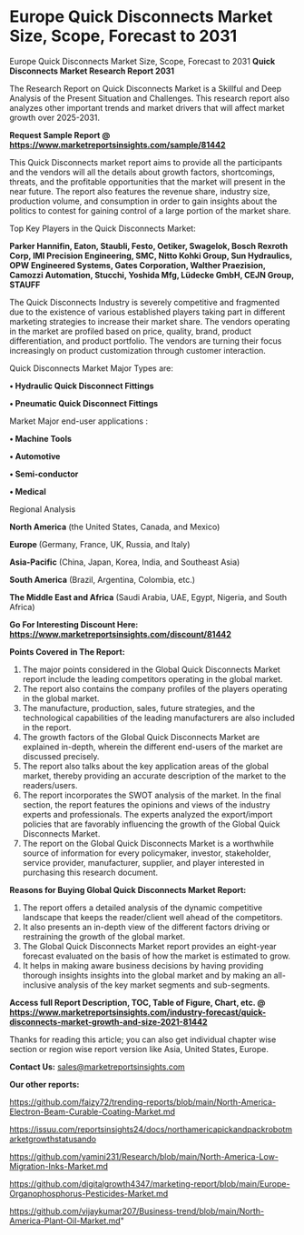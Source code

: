 # Europe Quick Disconnects Market Size, Scope, Forecast to 2031
Europe Quick Disconnects Market Size, Scope, Forecast to 2031
<strong>Quick Disconnects Market Research Report 2031</strong>

The Research Report on Quick Disconnects Market is a Skillful and Deep Analysis of the Present Situation and Challenges. This research report also analyzes other important trends and market drivers that will affect market growth over 2025-2031.

<strong>Request Sample Report @ <a href=https://www.marketreportsinsights.com/sample/81442>https://www.marketreportsinsights.com/sample/81442</a></strong>

This Quick Disconnects market report aims to provide all the participants and the vendors will all the details about growth factors, shortcomings, threats, and the profitable opportunities that the market will present in the near future. The report also features the revenue share, industry size, production volume, and consumption in order to gain insights about the politics to contest for gaining control of a large portion of the market share.

Top Key Players in the Quick Disconnects Market:

<strong>Parker Hannifin, Eaton, Staubli, Festo, Oetiker, Swagelok, Bosch Rexroth Corp, IMI Precision Engineering, SMC, Nitto Kohki Group, Sun Hydraulics, OPW Engineered Systems, Gates Corporation, Walther Praezision, Camozzi Automation, Stucchi, Yoshida Mfg, Lüdecke GmbH, CEJN Group, STAUFF</strong>

The Quick Disconnects Industry is severely competitive and fragmented due to the existence of various established players taking part in different marketing strategies to increase their market share. The vendors operating in the market are profiled based on price, quality, brand, product differentiation, and product portfolio. The vendors are turning their focus increasingly on product customization through customer interaction.

Quick Disconnects Market Major Types are:

<strong>• Hydraulic Quick Disconnect Fittings

• Pneumatic Quick Disconnect Fittings</strong>

Market Major end-user applications :

<strong>• Machine Tools

• Automotive

• Semi-conductor

• Medical</strong>

Regional Analysis

</u><strong><b>North America</b></strong> (the United States, Canada, and Mexico)

<strong><b>Europe </b></strong>(Germany, France, UK, Russia, and Italy)

<strong><b>Asia-Pacific</b></strong> (China, Japan, Korea, India, and Southeast Asia)

<strong><b>South America</b></strong> (Brazil, Argentina, Colombia, etc.)

<strong><b>The Middle East and Africa</b></strong> (Saudi Arabia, UAE, Egypt, Nigeria, and South Africa)

<strong>Go For Interesting Discount Here: <a href=https://www.marketreportsinsights.com/discount/81442>https://www.marketreportsinsights.com/discount/81442</a></strong>

<strong>Points Covered in The Report:</strong>
<ol>
  <li>The major points considered in the Global Quick Disconnects Market report include the leading competitors operating in the global market.</li>
  <li>The report also contains the company profiles of the players operating in the global market.</li>
  <li>The manufacture, production, sales, future strategies, and the technological capabilities of the leading manufacturers are also included in the report.</li>
  <li>The growth factors of the Global Quick Disconnects Market are explained in-depth, wherein the different end-users of the market are discussed precisely.</li>
  <li>The report also talks about the key application areas of the global market, thereby providing an accurate description of the market to the readers/users.</li>
  <li>The report incorporates the SWOT analysis of the market. In the final section, the report features the opinions and views of the industry experts and professionals. The experts analyzed the export/import policies that are favorably influencing the growth of the Global Quick Disconnects Market.</li>
  <li>The report on the Global Quick Disconnects Market is a worthwhile source of information for every policymaker, investor, stakeholder, service provider, manufacturer, supplier, and player interested in purchasing this research document.</li>
</ol>
<strong>Reasons for Buying Global Quick Disconnects Market Report:</strong>

<ol>
  <li>The report offers a detailed analysis of the dynamic competitive landscape that keeps the reader/client well ahead of the competitors.</li>
  <li>It also presents an in-depth view of the different factors driving or restraining the growth of the global market.</li>
  <li>The Global Quick Disconnects Market report provides an eight-year forecast evaluated on the basis of how the market is estimated to grow.</li>
  <li>It helps in making aware business decisions by having providing thorough insights insights into the global market and by making an all-inclusive analysis of the key market segments and sub-segments.</li>
</ol>
<strong>Access full Report Description, TOC, Table of Figure, Chart, etc. @ <a href=https://www.marketreportsinsights.com/industry-forecast/quick-disconnects-market-growth-and-size-2021-81442>https://www.marketreportsinsights.com/industry-forecast/quick-disconnects-market-growth-and-size-2021-81442</a></strong>


Thanks for reading this article; you can also get individual chapter wise section or region wise report version like Asia, United States, Europe.

<strong>Contact Us:</strong>
sales@marketreportsinsights.com

<strong>Our other reports:</strong>

<a href=https://github.com/faizy72/trending-reports/blob/main/North-America-Electron-Beam-Curable-Coating-Market.md>https://github.com/faizy72/trending-reports/blob/main/North-America-Electron-Beam-Curable-Coating-Market.md</a>

<a href=https://issuu.com/reportsinsights24/docs/northamericapickandpackrobotmarketgrowthstatusando>https://issuu.com/reportsinsights24/docs/northamericapickandpackrobotmarketgrowthstatusando</a>

<a href=https://github.com/yamini231/Research/blob/main/North-America-Low-Migration-Inks-Market.md>https://github.com/yamini231/Research/blob/main/North-America-Low-Migration-Inks-Market.md</a>

<a href=https://github.com/digitalgrowth4347/marketing-report/blob/main/Europe-Organophosphorus-Pesticides-Market.md>https://github.com/digitalgrowth4347/marketing-report/blob/main/Europe-Organophosphorus-Pesticides-Market.md</a>

<a href=https://github.com/vijaykumar207/Business-trend/blob/main/North-America-Plant-Oil-Market.md>https://github.com/vijaykumar207/Business-trend/blob/main/North-America-Plant-Oil-Market.md</a>"
